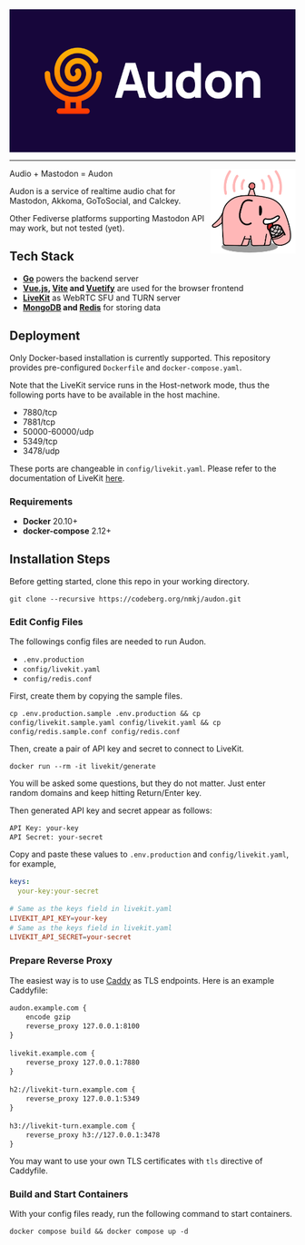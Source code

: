 <div align="center">
    <img src="audon-fe/src/assets/img/audon-wordmark-white-text-isolated.svg" alt="Branding Logo" align="center" title="Branding logo designed by GENKI" />
</div>

----

<div align="right">
    <img src="audon-fe/src/assets/img/mascot.webp" alt="Mascot" width="150" align="right" title="Mascot designed by Taiyo Fujii" />
</div>

Audio + Mastodon = Audon

Audon is a service of realtime audio chat for Mastodon, Akkoma, GoToSocial, and Calckey.

Other Fediverse platforms supporting Mastodon API may work, but not tested (yet).

## Tech Stack

- **[Go](https://go.dev/)** powers the backend server
- **[Vue.js](https://vuejs.org/), [Vite](https://viejs.dev/) and [Vuetify](https://next.vuetifyjs.com/)** are used for the browser frontend
- **[LiveKit](https://livekit.io/)** as WebRTC SFU and TURN server
- **[MongoDB](https://mongodb.com/) and [Redis](https://redis.io/)** for storing data

## Deployment

Only Docker-based installation is currently supported. This repository provides pre-configured `Dockerfile` and `docker-compose.yaml`.

Note that the LiveKit service runs in the Host-network mode, thus the following ports have to be available in the host machine.

- 7880/tcp
- 7881/tcp
- 50000-60000/udp
- 5349/tcp
- 3478/udp

These ports are changeable in `config/livekit.yaml`. Please refer to the documentation of LiveKit [here](https://docs.livekit.io/oss/deployment/).

### Requirements

- **Docker** 20.10+
- **docker-compose** 2.12+

## Installation Steps

Before getting started, clone this repo in your working directory.

```
git clone --recursive https://codeberg.org/nmkj/audon.git
```

### Edit Config Files

The followings config files are needed to run Audon.

- `.env.production`
- `config/livekit.yaml`
- `config/redis.conf`

First, create them by copying the sample files.

```
cp .env.production.sample .env.production && cp config/livekit.sample.yaml config/livekit.yaml && cp config/redis.sample.conf config/redis.conf
```

Then, create a pair of API key and secret to connect to LiveKit.

```
docker run --rm -it livekit/generate
```

You will be asked some questions, but they do not matter. Just enter random domains and keep hitting Return/Enter key.

Then generated API key and secret appear as follows:

```
API Key: your-key
API Secret: your-secret
```

Copy and paste these values to `.env.production` and `config/livekit.yaml`, for example,

```yaml
keys:
  your-key:your-secret
```

```conf
# Same as the keys field in livekit.yaml
LIVEKIT_API_KEY=your-key
# Same as the keys field in livekit.yaml
LIVEKIT_API_SECRET=your-secret
```

### Prepare Reverse Proxy

The easiest way is to use [Caddy](https://caddyserver.com/) as TLS endpoints. Here is an example Caddyfile:

```
audon.example.com {
    encode gzip
    reverse_proxy 127.0.0.1:8100
}

livekit.example.com {
    reverse_proxy 127.0.0.1:7880
}

h2://livekit-turn.example.com {
    reverse_proxy 127.0.0.1:5349
}

h3://livekit-turn.example.com {
    reverse_proxy h3://127.0.0.1:3478
}
```

You may want to use your own TLS certificates with `tls` directive of Caddyfile.

### Build and Start Containers

With your config files ready, run the following command to start containers.

```
docker compose build && docker compose up -d
```
